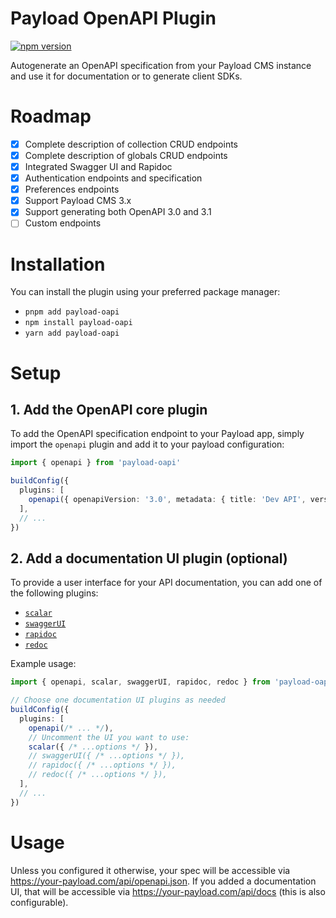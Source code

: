 # Payload OpenAPI Plugin

[![npm version](https://badge.fury.io/js/payload-oapi.svg)](https://www.npmjs.com/package/payload-oapi)

Autogenerate an OpenAPI specification from your Payload CMS instance and use it for documentation or to generate client SDKs.

# Roadmap

- [x] Complete description of collection CRUD endpoints
- [x] Complete description of globals CRUD endpoints
- [x] Integrated Swagger UI and Rapidoc
- [x] Authentication endpoints and specification
- [x] Preferences endpoints
- [x] Support Payload CMS 3.x
- [x] Support generating both OpenAPI 3.0 and 3.1
- [ ] Custom endpoints

# Installation

You can install the plugin using your preferred package manager:

- `pnpm add payload-oapi`
- `npm install payload-oapi`
- `yarn add payload-oapi`

# Setup

## 1. Add the OpenAPI core plugin

To add the OpenAPI specification endpoint to your Payload app, simply import the `openapi` plugin and add it to your payload configuration:

```typescript
import { openapi } from 'payload-oapi'

buildConfig({
  plugins: [
    openapi({ openapiVersion: '3.0', metadata: { title: 'Dev API', version: '0.0.1' } }),
  ],
  // ...
})
```

## 2. Add a documentation UI plugin (optional)

To provide a user interface for your API documentation, you can add one of the following plugins:

- [`scalar`](https://github.com/scalar/scalar)
- [`swaggerUI`](https://swagger.io/tools/swagger-ui/)
- [`rapidoc`](https://mrin9.github.io/RapiDoc/)
- [`redoc`](https://github.com/Redocly/redoc)

Example usage:

```typescript
import { openapi, scalar, swaggerUI, rapidoc, redoc } from 'payload-oapi'

// Choose one documentation UI plugins as needed
buildConfig({
  plugins: [
    openapi(/* ... */),
    // Uncomment the UI you want to use:
    scalar({ /* ...options */ }),
    // swaggerUI({ /* ...options */ }),
    // rapidoc({ /* ...options */ }),
    // redoc({ /* ...options */ }),
  ],
  // ...
})
```

# Usage

Unless you configured it otherwise, your spec will be accessible via <https://your-payload.com/api/openapi.json>. If you
added a documentation UI, that will be accessible via <https://your-payload.com/api/docs> (this is also configurable).

